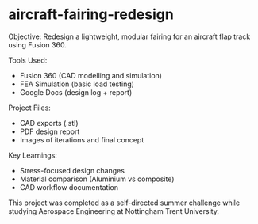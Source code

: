 # aircraft-fairing-redesign

Objective:
Redesign a lightweight, modular fairing for an aircraft flap track using Fusion 360.

Tools Used:
- Fusion 360 (CAD modelling and simulation)
- FEA Simulation (basic load testing)
- Google Docs (design log + report)

Project Files:
- CAD exports (.stl)
- PDF design report
- Images of iterations and final concept

Key Learnings:
- Stress-focused design changes
- Material comparison (Aluminium vs composite)
- CAD workflow documentation

This project was completed as a self-directed summer challenge while studying Aerospace Engineering at Nottingham Trent University.
